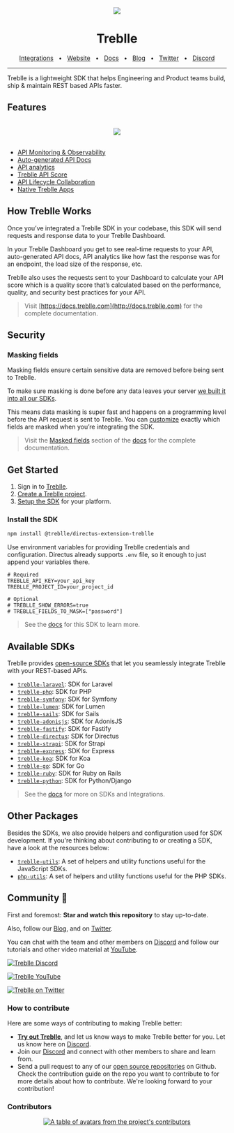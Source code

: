 <div align="center">
  <img src="https://treblle-github.s3.us-east-1.amazonaws.com/github-header.jpg"/>
</div>
<div align="center">

# Treblle

<a href="https://docs.treblle.com/en/integrations" target="_blank">Integrations</a>
<span>&nbsp;&nbsp;•&nbsp;&nbsp;</span>
<a href="http://treblle.com/" target="_blank">Website</a>
<span>&nbsp;&nbsp;•&nbsp;&nbsp;</span>
<a href="https://docs.treblle.com" target="_blank">Docs</a>
<span>&nbsp;&nbsp;•&nbsp;&nbsp;</span>
<a href="https://blog.treblle.com" target="_blank">Blog</a>
<span>&nbsp;&nbsp;•&nbsp;&nbsp;</span>
<a href="https://twitter.com/treblleapi" target="_blank">Twitter</a>
<span>&nbsp;&nbsp;•&nbsp;&nbsp;</span>
<a href="https://treblle.com/chat" target="_blank">Discord</a>
<br />

  <hr />
</div>

Treblle is a lightweight SDK that helps Engineering and Product teams build, ship & maintain REST based APIs faster.

## Features

<div align="center">
  <br />
  <img src="https://treblle-github.s3.amazonaws.com/features.png"/>
  <br />
  <br />
</div>

- [API Monitoring & Observability](https://www.treblle.com/features/api-monitoring-observability)
- [Auto-generated API Docs](https://www.treblle.com/features/auto-generated-api-docs)
- [API analytics](https://www.treblle.com/features/api-analytics)
- [Treblle API Score](https://www.treblle.com/features/api-quality-score)
- [API Lifecycle Collaboration](https://www.treblle.com/features/api-lifecycle)
- [Native Treblle Apps](https://www.treblle.com/features/native-apps)


## How Treblle Works
Once you’ve integrated a Treblle SDK in your codebase, this SDK will send requests and response data to your Treblle Dashboard.

In your Treblle Dashboard you get to see real-time requests to your API, auto-generated API docs, API analytics like how fast the response was for an endpoint, the load size of the response, etc.

Treblle also uses the requests sent to your Dashboard to calculate your API score which is a quality score that’s calculated based on the performance, quality, and security best practices for your API.

> Visit [https://docs.treblle.com](http://docs.treblle.com) for the complete documentation.

## Security

### Masking fields
Masking fields ensure certain sensitive data are removed before being sent to Treblle.

To make sure masking is done before any data leaves your server [we built it into all our SDKs](https://docs.treblle.com/en/security/masked-fields#fields-masked-by-default).

This means data masking is super fast and happens on a programming level before the API request is sent to Treblle. You can [customize](https://docs.treblle.com/en/security/masked-fields#custom-masked-fields) exactly which fields are masked when you’re integrating the SDK.

> Visit the [Masked fields](https://docs.treblle.com/en/security/masked-fields) section of the [docs](https://docs.sailscasts.com) for the complete documentation.


## Get Started

1. Sign in to [Treblle](https://app.treblle.com).
2. [Create a Treblle project](https://docs.treblle.com/en/dashboard/projects#creating-a-project).
3. [Setup the SDK](#install-the-SDK) for your platform.

### Install the SDK

```sh
npm install @treblle/directus-extension-treblle
```
Use environment variables for providing Treblle credentials and configuration. Directus already supports `.env` file, so it enough to just append your variables there.


```
# Required
TREBLLE_API_KEY=your_api_key
TREBLLE_PROJECT_ID=your_project_id

# Optional
# TREBLLE_SHOW_ERRORS=true
# TREBLLE_FIELDS_TO_MASK=["password"]
```

> See the [docs](https://docs.treblle.com/en/integrations/directus) for this SDK to learn more.

## Available SDKs

Treblle provides [open-source SDKs](https://docs.treblle.com/en/integrations) that let you seamlessly integrate Treblle with your REST-based APIs.

- [`treblle-laravel`](https://github.com/Treblle/treblle-laravel): SDK for Laravel
- [`treblle-php`](https://github.com/Treblle/treblle-php): SDK for PHP
- [`treblle-symfony`](https://github.com/Treblle/treblle-symfony): SDK for Symfony
- [`treblle-lumen`](https://github.com/Treblle/treblle-lumen): SDK for Lumen
- [`treblle-sails`](https://github.com/Treblle/treblle-sails): SDK for Sails
- [`treblle-adonisjs`](https://github.com/Treblle/treblle-adonisjs): SDK for AdonisJS
- [`treblle-fastify`](https://github.com/Treblle/treblle-fastify): SDK for Fastify
- [`treblle-directus`](https://github.com/Treblle/treblle-directus): SDK for Directus
- [`treblle-strapi`](https://github.com/Treblle/treblle-strapi): SDK for Strapi
- [`treblle-express`](https://github.com/Treblle/treblle-express): SDK for Express
- [`treblle-koa`](https://github.com/Treblle/treblle-koa): SDK for Koa
- [`treblle-go`](https://github.com/Treblle/treblle-go): SDK for Go
- [`treblle-ruby`](https://github.com/Treblle/treblle-ruby): SDK for Ruby on Rails
- [`treblle-python`](https://github.com/Treblle/treblle-python): SDK for Python/Django

> See the [docs](https://docs.treblle.com/en/integrations) for more on SDKs and Integrations.

## Other Packages

Besides the SDKs, we also provide helpers and configuration used for SDK
development. If you're thinking about contributing to or creating a SDK, have a look at the resources
below:

- [`treblle-utils`](https://github.com/Treblle/treblle-utils):  A set of helpers and
  utility functions useful for the JavaScript SDKs.
- [`php-utils`](https://github.com/Treblle/php-utils):   A set of helpers and
  utility functions useful for the PHP SDKs.

## Community 💙

First and foremost: **Star and watch this repository** to stay up-to-date.

Also, follow our [Blog](https://blog.treblle.com), and on [Twitter](https://twitter.com/treblleapi).

You can chat with the team and other members on [Discord](https://treblle.com/chat) and follow our tutorials and other video material at [YouTube](https://youtube.com/@treblle).

[![Treblle Discord](https://img.shields.io/badge/Treblle%20Discord-Join%20our%20Discord-F3F5FC?labelColor=7289DA&style=for-the-badge&logo=discord&logoColor=F3F5FC&link=https://treblle.com/chat)](https://treblle.com/chat)

[![Treblle YouTube](https://img.shields.io/badge/Treblle%20YouTube-Subscribe%20on%20YouTube-F3F5FC?labelColor=c4302b&style=for-the-badge&logo=YouTube&logoColor=F3F5FC&link=https://youtube.com/@treblle)](https://youtube.com/@treblle)

[![Treblle on Twitter](https://img.shields.io/badge/Treblle%20on%20Twitter-Follow%20Us-F3F5FC?labelColor=1DA1F2&style=for-the-badge&logo=Twitter&logoColor=F3F5FC&link=https://twitter.com/treblleapi)](https://twitter.com/treblleapi)

### How to contribute

Here are some ways of contributing to making Treblle better:

- **[Try out Treblle](https://docs.treblle.com/en/introduction#getting-started)**, and let us know ways to make Treblle better for you. Let us know here on [Discord](https://treblle.com/chat).
- Join our [Discord](https://treblle.com/chat) and connect with other members to share and learn from.
- Send a pull request to any of our [open source repositories](https://github.com/Treblle) on Github. Check the contribution guide on the repo you want to contribute to for more details about how to contribute. We're looking forward to your contribution!

### Contributors
<!-- Replace link with the link of the SDK contributors-->
<a href="https://github.com/Treblle/treblle-directus/graphs/contributors">
  <p align="center">
    <img  src="https://contrib.rocks/image?repo=Treblle/treblle-directus" alt="A table of avatars from the project's contributors" />
  </p>
</a>
